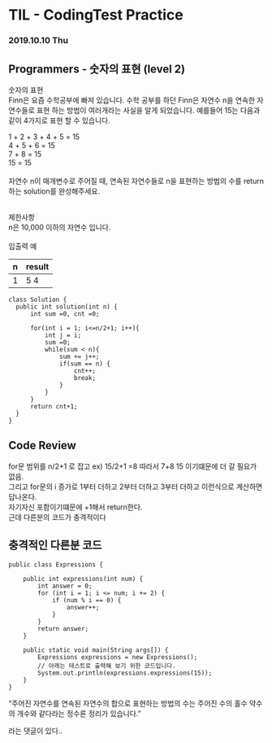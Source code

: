 # TIL - CodingTest Practice 
### 2019.10.10 Thu

## Programmers - 숫자의 표현 (level 2)

숫자의 표현<br>
Finn은 요즘 수학공부에 빠져 있습니다. 수학 공부를 하던 Finn은 자연수 n을 연속한 자연수들로 표현 하는 방법이 여러개라는 사실을 알게 되었습니다. 예를들어 15는 다음과 같이 4가지로 표현 할 수 있습니다.<br>

1 + 2 + 3 + 4 + 5 = 15<br>
4 + 5 + 6 = 15<br>
7 + 8 = 15<br>
15 = 15<br><br>
자연수 n이 매개변수로 주어질 때, 연속된 자연수들로 n을 표현하는 방법의 수를 return하는 solution를 완성해주세요.<br><br>

제한사항<br>
n은 10,000 이하의 자연수 입니다.<br><br>
입출력 예<br>

|n	|result|
|---|---|
|1|5	4|


```
class Solution {
  public int solution(int n) {
      int sum =0, cnt =0;

      for(int i = 1; i<=n/2+1; i++){
          int j = i;
          sum =0;
          while(sum < n){
              sum += j++;
              if(sum == n) {
                  cnt++;
                  break;
              }
          }
      }
      return cnt+1;
  }
}
```

## Code Review 
for문 범위를 n/2+1 로 잡고 ex) 15/2+1 =8 따라서 7+8 15 이기떄문에 더 갈 필요가 없음.<br>
그리고 for문의 i 증가로 1부터 더하고 2부터 더하고 3부터 더하고 이런식으로 계산하면 답나온다. <br>
자기자신 포함이기떄문에 +1해서 return한다.<br>
근데 다른분의 코드가 충격적이다

## 충격적인 다른분 코드

```
public class Expressions {

    public int expressions(int num) {
        int answer = 0;
        for (int i = 1; i <= num; i += 2) {
            if (num % i == 0) {
                answer++;
            }
        }
        return answer;
    }

    public static void main(String args[]) {
        Expressions expressions = new Expressions();
        // 아래는 테스트로 출력해 보기 위한 코드입니다.
        System.out.println(expressions.expressions(15));
    }
}
```

“주어진 자연수를 연속된 자연수의 합으로 표현하는 방법의 수는 주어진 수의 홀수 약수의 개수와 같다라는 정수론 정리가 있습니다.”

라는 댓글이 있다..